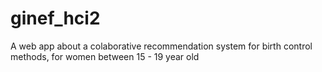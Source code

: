 # ginef_hci2
A web app about a colaborative recommendation system for birth control methods, for women between 15 - 19 year old
